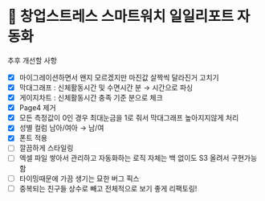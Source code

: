 # 📝 창업스트레스 스마트워치 일일리포트 자동화

추후 개선할 사항
- [x] 마이그레이션하면서 왠지 모르겠지만 마진값 살짝씩 달라진거 고치기
- [x] 막대그래프 : 신체활동시간 및 수면시간 분 → 시간으로 파싱
- [x] 게이지차트 : 신체활동시간 충족 기준 분으로 체크
- [x] Page4 제거
- [x] 모든 측정값이 0인 경우 최대눈금을 1로 줘서 막대그래프 높아지지않게 처리
- [x] 성별 컬럼 남아/여아 → 남/여
- [x] 폰트 적용
- [ ] 깔끔하게 스타일링
- [ ] 엑셀 파일 쌓아서 관리하고 자동화하는 로직 자체는 백 없이도 S3 올려서 구현가능함
- [ ] 타이밍때문에 가끔 생기는 묘한 버그 픽스
- [ ] 중복되는 친구들 상수로 빼고 전체적으로 보기 좋게 리팩토링!
